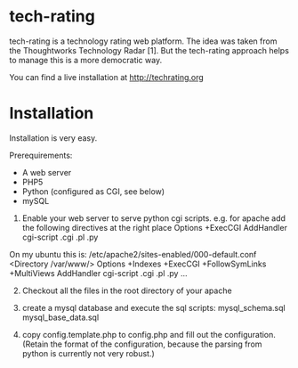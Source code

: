 tech-rating
===========

tech-rating is a technology rating web platform. The idea was taken from the Thoughtworks Technology Radar [1]. But the tech-rating approach helps to manage this is a more democratic way.

You can find a live installation at http://techrating.org


Installation 
=============
Installation is very easy.

Prerequirements:
- A web server
- PHP5
- Python (configured as CGI, see below)
- mySQL 


1. Enable your web server to serve python cgi scripts.
e.g. for apache add the following directives at the right place
     Options +ExecCGI
     AddHandler cgi-script .cgi .pl .py 

On my ubuntu this is: /etc/apache2/sites-enabled/000-default.conf
      <Directory /var/www/>
        Options +Indexes +ExecCGI +FollowSymLinks +MultiViews
	AddHandler cgi-script .cgi .pl .py 
        ...
      </Directory>

2. Checkout all the files in the root directory of your apache

3. create a mysql database and execute the sql scripts:
   mysql_schema.sql
   mysql_base_data.sql

4. copy config.template.php to config.php
and fill out the configuration.
(Retain the format of the configuration, 
because the parsing from python is currently not very robust.)
